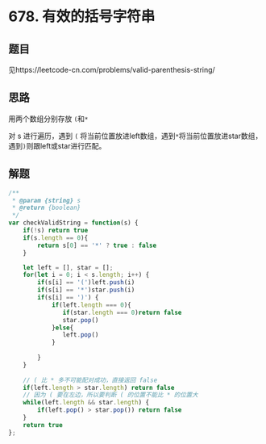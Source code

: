 # 678. 有效的括号字符串

## 题目

见https://leetcode-cn.com/problems/valid-parenthesis-string/

## 思路

用两个数组分别存放 `(`和`*` 

对 s 进行遍历，遇到 `(` 将当前位置放进left数组，遇到`*`将当前位置放进star数组，遇到`)`则跟left或star进行匹配。





## 解题

```javascript
/**
 * @param {string} s
 * @return {boolean}
 */
var checkValidString = function(s) {
    if(!s) return true
    if(s.length == 0){
        return s[0] == '*' ? true : false
    }

    let left = [], star = [];
    for(let i = 0; i < s.length; i++) {
        if(s[i] == '(')left.push(i)
        if(s[i] == '*')star.push(i)
        if(s[i] == ')') {
            if(left.length === 0){
               if(star.length === 0)return false
               star.pop() 
            }else{
               left.pop()
            }
            
        }
    }
     
    // ( 比 * 多不可能配对成功，直接返回 false 
    if(left.length > star.length) return false
    // 因为 ( 要在左边，所以要判断 ( 的位置不能比 * 的位置大
    while(left.length && star.length) {
        if(left.pop() > star.pop()) return false
    }
    return true
};
```

